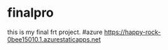 # finalpro
this is my final frt project.
#azure https://happy-rock-0bee15010.1.azurestaticapps.net



